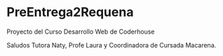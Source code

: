 # PreEntrega2Requena
Proyecto del Curso Desarrollo Web de Coderhouse

Saludos Tutora Naty, Profe Laura y Coordinadora de Cursada Macarena.

